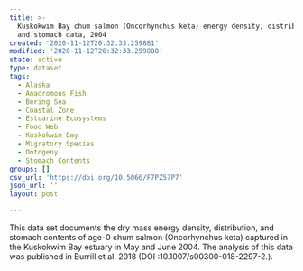 ```yaml
---
title: >-
  Kuskokwim Bay chum salmon (Oncorhynchus keta) energy density, distribution,
  and stomach data, 2004
created: '2020-11-12T20:32:33.259881'
modified: '2020-11-12T20:32:33.259888'
state: active
type: dataset
tags:
  - Alaska
  - Anadromous Fish
  - Bering Sea
  - Coastal Zone
  - Estuarine Ecosystems
  - Food Web
  - Kuskokwim Bay
  - Migratory Species
  - Ontogeny
  - Stomach Contents
groups: []
csv_url: 'https://doi.org/10.5066/F7PZ57P7'
json_url: ''
layout: post

---
```

This data set documents the dry mass energy density, distribution, and stomach contents of age-0 chum salmon (Oncorhynchus keta) captured in the Kuskokwim Bay estuary in May and June 2004. The analysis of this data was published in Burrill et al. 2018 (DOI :10.1007/s00300-018-2297-2.).
